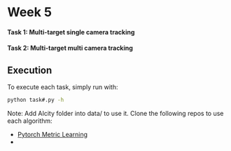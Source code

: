 # Week 5

#### Task 1: Multi-target single camera tracking


#### Task 2: Multi-target multi camera tracking



## Execution
 
To execute each task, simply run with:

```bash
python task#.py -h
```


Note: Add AIcity folder into data/ to use it. Clone the following repos to use each algorithm:

+ [Pytorch Metric Learning](https://github.com/KevinMusgrave/pytorch-metric-learning)
+
